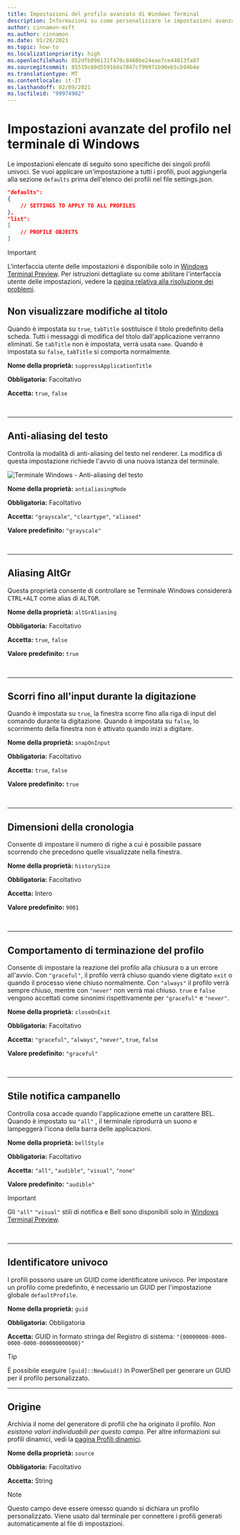 ```yaml
---
title: Impostazioni del profilo avanzato di Windows Terminal
description: Informazioni su come personalizzare le impostazioni avanzate del profilo nel terminale di Windows.
author: cinnamon-msft
ms.author: cinnamon
ms.date: 01/28/2021
ms.topic: how-to
ms.localizationpriority: high
ms.openlocfilehash: 052dfb096131f470c8468be24eae7ce44813fa87
ms.sourcegitcommit: 85519c60d559160a7847cf99971b90eb5cb94b4e
ms.translationtype: MT
ms.contentlocale: it-IT
ms.lasthandoff: 02/09/2021
ms.locfileid: "99974902"
---
```

# <a name="advanced-profile-settings-in-windows-terminal"></a>Impostazioni avanzate del profilo nel terminale di Windows

Le impostazioni elencate di seguito sono specifiche dei singoli profili univoci. Se vuoi applicare un'impostazione a tutti i profili, puoi aggiungerla alla sezione `defaults` prima dell'elenco dei profili nel file settings.json.

```json
"defaults":
{
    // SETTINGS TO APPLY TO ALL PROFILES
},
"list":
[
    // PROFILE OBJECTS
]
```

> [!IMPORTANT]
> L'interfaccia utente delle impostazioni è disponibile solo in [Windows Terminal Preview](https://aka.ms/terminal-preview). Per istruzioni dettagliate su come abilitare l'interfaccia utente delle impostazioni, vedere la [pagina relativa alla risoluzione dei problemi](./../troubleshooting.md#open-the-settings-ui).

## <a name="suppress-title-changes"></a>Non visualizzare modifiche al titolo

Quando è impostata su `true`, `tabTitle` sostituisce il titolo predefinito della scheda. Tutti i messaggi di modifica del titolo dall'applicazione verranno eliminati. Se `tabTitle` non è impostata, verrà usata `name`. Quando è impostata su `false`, `tabTitle` si comporta normalmente.

**Nome della proprietà:** `suppressApplicationTitle`

**Obbligatoria:** Facoltativo

**Accetta:** `true`, `false`

<br />

___

## <a name="text-antialiasing"></a>Anti-aliasing del testo

Controlla la modalità di anti-aliasing del testo nel renderer. La modifica di questa impostazione richiede l'avvio di una nuova istanza del terminale.

![Terminale Windows - Anti-aliasing del testo](./../images/antialiasing-mode.gif)

**Nome della proprietà:** `antialiasingMode`

**Obbligatoria:** Facoltativo

**Accetta:** `"grayscale"`, `"cleartype"`, `"aliased"`

**Valore predefinito:** `"grayscale"`

<br />

___

## <a name="altgr-aliasing"></a>Aliasing AltGr

Questa proprietà consente di controllare se Terminale Windows considererà <kbd>CTRL+ALT</kbd> come alias di <kbd>ALTGR</kbd>.

**Nome della proprietà:** `altGrAliasing`

**Obbligatoria:** Facoltativo

**Accetta:** `true`, `false`

**Valore predefinito:** `true`

<br />

___

## <a name="scroll-to-input-when-typing"></a>Scorri fino all'input durante la digitazione

Quando è impostata su `true`, la finestra scorre fino alla riga di input del comando durante la digitazione. Quando è impostata su `false`, lo scorrimento della finestra non è attivato quando inizi a digitare.

**Nome della proprietà:** `snapOnInput`

**Obbligatoria:** Facoltativo

**Accetta:** `true`, `false`

**Valore predefinito:** `true`

<br />

___

## <a name="history-size"></a>Dimensioni della cronologia

Consente di impostare il numero di righe a cui è possibile passare scorrendo che precedono quelle visualizzate nella finestra.

**Nome della proprietà:** `historySize`

**Obbligatoria:** Facoltativo

**Accetta:** Intero

**Valore predefinito:** `9001`

<br />

___

## <a name="profile-termination-behavior"></a>Comportamento di terminazione del profilo

Consente di impostare la reazione del profilo alla chiusura o a un errore all'avvio. Con `"graceful"`, il profilo verrà chiuso quando viene digitato `exit` o quando il processo viene chiuso normalmente. Con `"always"` il profilo verrà sempre chiuso, mentre con `"never"` non verrà mai chiuso. `true` e `false` vengono accettati come sinonimi rispettivamente per `"graceful"` e `"never"`.

**Nome della proprietà:** `closeOnExit`

**Obbligatoria:** Facoltativo

**Accetta:** `"graceful"`, `"always"`, `"never"`, `true`, `false`

**Valore predefinito:** `"graceful"`

<br />

___

## <a name="bell-notification-style"></a>Stile notifica campanello

Controlla cosa accade quando l'applicazione emette un carattere BEL. Quando è impostato su `"all"` , il terminale riprodurrà un suono e lampeggerà l'icona della barra delle applicazioni.

**Nome della proprietà:** `bellStyle`

**Obbligatoria:** Facoltativo

**Accetta:** `"all"`, `"audible"`, `"visual"`, `"none"`

**Valore predefinito:** `"audible"`

> [!IMPORTANT]
> Gli `"all"` `"visual"` stili di notifica e Bell sono disponibili solo in [Windows Terminal Preview](https://aka.ms/terminal-preview).

<br />

___

## <a name="unique-identifier"></a>Identificatore univoco

I profili possono usare un GUID come identificatore univoco. Per impostare un profilo come predefinito, è necessario un GUID per l'impostazione globale `defaultProfile`.

**Nome della proprietà:** `guid`

**Obbligatoria:** Obbligatoria

**Accetta:** GUID in formato stringa del Registro di sistema: `"{00000000-0000-0000-0000-000000000000}"`

> [!TIP]
> È possibile eseguire `[guid]::NewGuid()` in PowerShell per generare un GUID per il profilo personalizzato.

___

## <a name="source"></a>Origine

Archivia il nome del generatore di profili che ha originato il profilo. _Non esistono valori individuabili per questo campo._ Per altre informazioni sui profili dinamici, vedi la [pagina Profili dinamici](./../dynamic-profiles.md).

**Nome della proprietà:** `source`

**Obbligatoria:** Facoltativo

**Accetta:** String

> [!NOTE]
> Questo campo deve essere omesso quando si dichiara un profilo personalizzato. Viene usato dal terminale per connettere i profili generati automaticamente al file di impostazioni.
